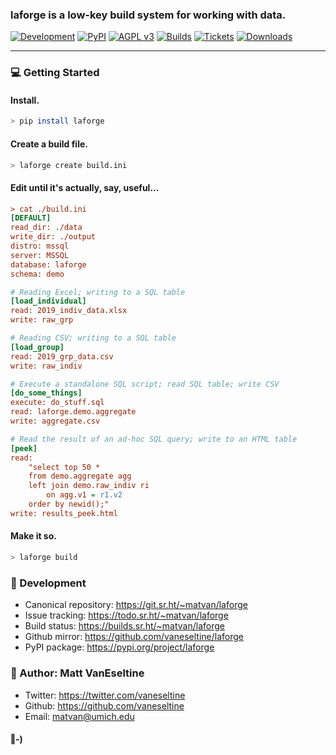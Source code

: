 ### laforge is a low-key build system for working with data.


[![Development](https://img.shields.io/badge/development-active-44344f.svg)](https://git.sr.ht/~matvan/laforge)
[![PyPI](https://img.shields.io/badge/pypi-alpha-564d80.svg)](https://pypi.python.org/pypi/laforge)
[![AGPL v3](https://img.shields.io/badge/license-AGPL%20v3-98a6d4.svg)](https://www.gnu.org/licenses/agpl-3.0)
[![Builds](https://builds.sr.ht/~matvan/laforge.svg)](https://builds.sr.ht/~matvan/laforge?)
[![Tickets](https://img.shields.io/badge/ticket%20tracking-sr.ht-c0e6c2.svg)](https://todo.sr.ht/~matvan/laforge)
[![Downloads](https://pepy.tech/badge/laforge/week)](https://pepy.tech/project/laforge/week)  

---

### 💻 Getting Started
 
#### Install.

```sh
> pip install laforge
```

#### Create a build file.

```sh
> laforge create build.ini
```

#### Edit until it's actually, say, useful...

```ini
> cat ./build.ini
[DEFAULT]
read_dir: ./data
write_dir: ./output
distro: mssql
server: MSSQL
database: laforge
schema: demo

# Reading Excel; writing to a SQL table
[load_individual] 
read: 2019_indiv_data.xlsx
write: raw_grp

# Reading CSV; writing to a SQL table
[load_group] 
read: 2019_grp_data.csv
write: raw_indiv

# Execute a standalone SQL script; read SQL table; write CSV
[do_some_things] 
execute: do_stuff.sql
read: laforge.demo.aggregate
write: aggregate.csv

# Read the result of an ad-hoc SQL query; write to an HTML table
[peek] 
read: 
    "select top 50 * 
    from demo.aggregate agg
    left join demo.raw_indiv ri 
        on agg.v1 = r1.v2
    order by newid();"
write: results_peek.html 
```

#### Make it so.

```sh
> laforge build
```

### 🚧 Development

- Canonical repository: https://git.sr.ht/~matvan/laforge
- Issue tracking: https://todo.sr.ht/~matvan/laforge
- Build status: https://builds.sr.ht/~matvan/laforge
- Github mirror: https://github.com/vaneseltine/laforge
- PyPI package: https://pypi.org/project/laforge

### 🧙‍ Author: Matt VanEseltine

- Twitter: https://twitter.com/vaneseltine
- Github: https://github.com/vaneseltine
- Email: matvan@umich.edu

#### ‖-)